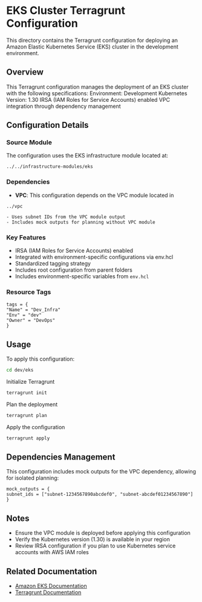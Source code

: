 # EKS Cluster Terragrunt Configuration
This directory contains the Terragrunt configuration for deploying an Amazon Elastic Kubernetes Service (EKS) cluster in the development environment.
## Overview
This Terragrunt configuration manages the deployment of an EKS cluster with the following specifications:
 Environment: Development
 Kubernetes Version: 1.30
 IRSA (IAM Roles for Service Accounts) enabled
 VPC integration through dependency management
## Configuration Details
### Source Module
The configuration uses the EKS infrastructure module located at:

`../../infrastructure-modules/eks`

### Dependencies
- **VPC**: 
This configuration depends on the VPC module located in 

`../vpc`

    - Uses subnet IDs from the VPC module output
    - Includes mock outputs for planning without VPC module

### Key Features
- IRSA (IAM Roles for Service Accounts) enabled
- Integrated with environment-specific configurations via env.hcl
- Standardized tagging strategy
- Includes root configuration from parent folders
- Includes environment-specific variables from `env.hcl`

### Resource Tags

```hcl
tags = {
"Name" = "Dev_Infra"
"Env" = "dev"
"Owner" = "DevOps"
}
```

## Usage

To apply this configuration:

```bash
cd dev/eks
```

Initialize Terragrunt

```bash
terragrunt init
```

Plan the deployment

```bash
terragrunt plan
```

Apply the configuration

```bash
terragrunt apply
```


## Dependencies Management

This configuration includes mock outputs for the VPC dependency, allowing for isolated planning:

```hcl
mock_outputs = {
subnet_ids = ["subnet-1234567890abcdef0", "subnet-abcdef01234567890"]
}
```


## Notes
- Ensure the VPC module is deployed before applying this configuration
- Verify the Kubernetes version (1.30) is available in your region
- Review IRSA configuration if you plan to use Kubernetes service accounts with AWS IAM roles

## Related Documentation
- [Amazon EKS Documentation](https://docs.aws.amazon.com/eks/latest/userguide/what-is-eks.html)
- [Terragrunt Documentation](https://terragrunt.gruntwork.io/)
